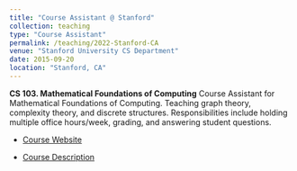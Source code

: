 ```yaml
---
title: "Course Assistant @ Stanford"
collection: teaching
type: "Course Assistant"
permalink: /teaching/2022-Stanford-CA
venue: "Stanford University CS Department"
date: 2015-09-20
location: "Stanford, CA"
---
```


**CS 103. Mathematical Foundations of Computing**
Course Assistant for Mathematical Foundations of Computing. Teaching graph theory, complexity theory, and discrete structures. Responsibilities include holding multiple office hours/week, grading, and answering student questions.

* [Course Website](https://web.stanford.edu/class/archive/cs/cs103/cs103.1234/)

* [Course Description](https://explorecourses.stanford.edu/search?view=catalog&filter-coursestatus-Active=on&page=0&catalog=&q=CS+103%3A+Mathematical+Foundations+of+Computing&collapse=)

